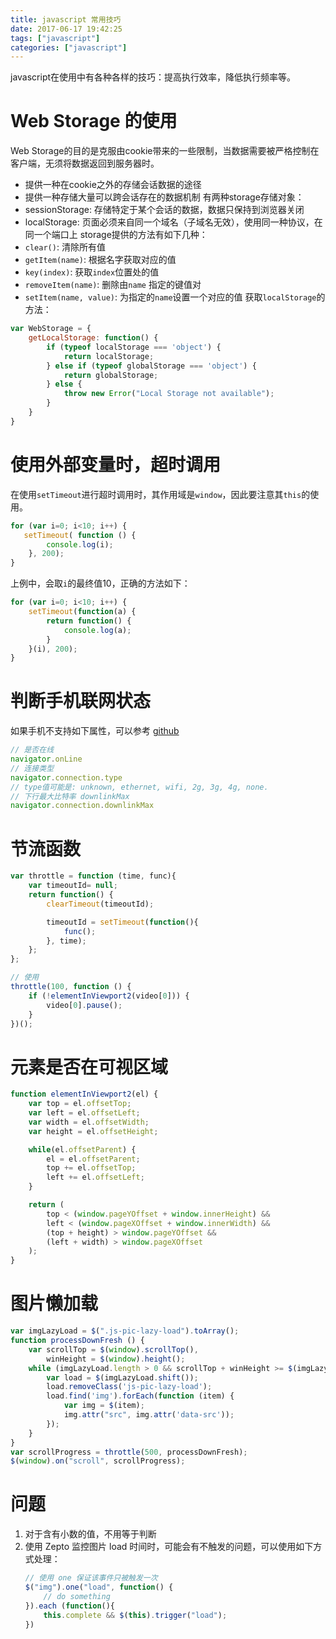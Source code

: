 ```yaml
---
title: javascript 常用技巧
date: 2017-06-17 19:42:25
tags: ["javascript"]
categories: ["javascript"]
---
```

javascript在使用中有各种各样的技巧：提高执行效率，降低执行频率等。

# Web Storage 的使用
Web Storage的目的是克服由cookie带来的一些限制，当数据需要被严格控制在客户端，无须将数据返回到服务器时。
<!-- more -->
- 提供一种在cookie之外的存储会话数据的途径
- 提供一种存储大量可以跨会话存在的数据机制
有两种storage存储对象：
- sessionStorage: 存储特定于某个会话的数据，数据只保持到浏览器关闭
- localStorage: 页面必须来自同一个域名（子域名无效），使用同一种协议，在同一个端口上
storage提供的方法有如下几种：
- `clear()`: 清除所有值
- `getItem(name)`: 根据名字获取对应的值
- `key(index)`: 获取`index`位置处的值
- `removeItem(name)`: 删除由`name` 指定的键值对
- `setItem(name, value)`: 为指定的`name`设置一个对应的值
获取`localStorage`的方法：
```javascript
var WebStorage = {
    getLocalStorage: function() {
        if (typeof localStorage === 'object') {
            return localStorage;
        } else if (typeof globalStorage === 'object') {
            return globalStorage;
        } else {
            throw new Error("Local Storage not available");
        }
    }
}
```

# 使用外部变量时，超时调用
在使用`setTimeout`进行超时调用时，其作用域是`window`，因此要注意其`this`的使用。
```javascript
for (var i=0; i<10; i++) {
   setTimeout( function () {
        console.log(i);
    }, 200);
}
```
上例中，会取`i`的最终值10，正确的方法如下：
```javascript
for (var i=0; i<10; i++) {
    setTimeout(function(a) {
        return function() {
            console.log(a);
        }    
    }(i), 200);
}
```

# 判断手机联网状态
如果手机不支持如下属性，可以参考 [github](https://github.com/daniellmb/downlinkMax)
```javascript
// 是否在线
navigator.onLine
// 连接类型
navigator.connection.type
// type值可能是: unknown, ethernet, wifi, 2g, 3g, 4g, none.
// 下行最大比特率 downlinkMax
navigator.connection.downlinkMax

```

# 节流函数
```js
var throttle = function (time, func){
    var timeoutId= null;
    return function() {
        clearTimeout(timeoutId);

        timeoutId = setTimeout(function(){
            func();
        }, time);
    };
};

// 使用
throttle(100, function () {
    if (!elementInViewport2(video[0])) {
        video[0].pause();
    }
})();
```

# 元素是否在可视区域
```js
function elementInViewport2(el) {
    var top = el.offsetTop;
    var left = el.offsetLeft;
    var width = el.offsetWidth;
    var height = el.offsetHeight;

    while(el.offsetParent) {
        el = el.offsetParent;
        top += el.offsetTop;
        left += el.offsetLeft;
    }

    return (
        top < (window.pageYOffset + window.innerHeight) &&
        left < (window.pageXOffset + window.innerWidth) &&
        (top + height) > window.pageYOffset &&
        (left + width) > window.pageXOffset
    );
}
```

# 图片懒加载

```js
var imgLazyLoad = $(".js-pic-lazy-load").toArray();
function processDownFresh () {
    var scrollTop = $(window).scrollTop(),
        winHeight = $(window).height();
    while (imgLazyLoad.length > 0 && scrollTop + winHeight >= $(imgLazyLoad[0]).offset().top - winHeight) {
        var load = $(imgLazyLoad.shift());
        load.removeClass('js-pic-lazy-load');
        load.find('img').forEach(function (item) {
            var img = $(item);
            img.attr("src", img.attr('data-src'));
        });
    }
}
var scrollProgress = throttle(500, processDownFresh);
$(window).on("scroll", scrollProgress);
```

# 问题
1. 对于含有小数的值，不用等于判断
2. 使用 Zepto 监控图片 load 时间时，可能会有不触发的问题，可以使用如下方式处理：
    ```javascript
    // 使用 one 保证该事件只被触发一次
    $("img").one("load", function() {
        // do something
    }).each (function(){
        this.complete && $(this).trigger("load");
    }) 
    ```